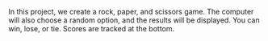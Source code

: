 In this project, we create a rock, paper, and scissors game. The computer will also choose a random option, and the results will be displayed. You can win, lose, or tie. Scores are tracked at the bottom.
